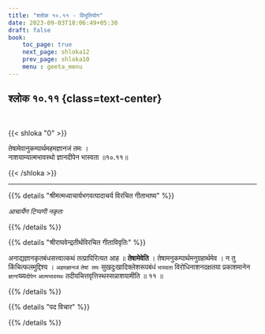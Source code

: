 ```yaml
---
title: "श्लोक १०.११ - विभूतियोग"
date: 2023-09-03T18:06:49+05:30
draft: false
book:
    toc_page: true
    next_page: shloka12
    prev_page: shloka10
    menu : geeta_menu
---
```




## श्लोक १०.११ {class=text-center}

<br/>

{{< shloka  "0"  >}}

तेषामेवानुकम्पार्थमहमज्ञानजं तमः ।  
नाशयाम्यात्मभावस्थो ज्ञानदीपेन भास्वता ॥१०.११॥ 

{{< /shloka >}}

---


{{% details "श्रीमत्मध्वाचार्यभगवत्पादाचर्य विरचित  गीताभाष्य" %}}

*आचार्येण टिप्पणी नकृतः*

{{% /details %}}



{{% details "श्रीराघवेन्द्रतीर्थविरचित गीताविवृतिः" %}}

अनाद्यज्ञानकृतबंधसत्त्वात्कथं तत्प्रापिरित्यत आह ॥ 
**तेषामेवेति** । तेषामनुकम्पार्थमनुग्रहार्थमेव । 
न तु किंचित्फलमुद्दिश्य । `अहमज्ञानजं`
`तेषां तमः` सुखदुःखादिक्लेशरूपबंधं 
`भास्वता` विरोधिनाशनदक्षतया
प्रकाशमानेन `ज्ञाना`ख्य`दीपेन` `आत्मभावस्थः` 
तदीयचित्तवृत्तिस्थस्सन्नाशयामीति ॥ ११ ॥

{{% /details %}}



{{% details "पद विचार" %}}


{{% /details %}}
